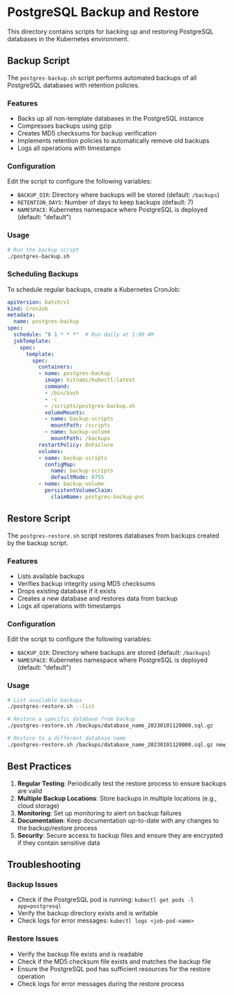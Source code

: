# PostgreSQL Backup and Restore

This directory contains scripts for backing up and restoring PostgreSQL databases in the Kubernetes environment.

## Backup Script

The `postgres-backup.sh` script performs automated backups of all PostgreSQL databases with retention policies.

### Features

- Backs up all non-template databases in the PostgreSQL instance
- Compresses backups using gzip
- Creates MD5 checksums for backup verification
- Implements retention policies to automatically remove old backups
- Logs all operations with timestamps

### Configuration

Edit the script to configure the following variables:

- `BACKUP_DIR`: Directory where backups will be stored (default: `/backups`)
- `RETENTION_DAYS`: Number of days to keep backups (default: 7)
- `NAMESPACE`: Kubernetes namespace where PostgreSQL is deployed (default: "default")

### Usage

```bash
# Run the backup script
./postgres-backup.sh
```

### Scheduling Backups

To schedule regular backups, create a Kubernetes CronJob:

```yaml
apiVersion: batch/v1
kind: CronJob
metadata:
  name: postgres-backup
spec:
  schedule: "0 1 * * *"  # Run daily at 1:00 AM
  jobTemplate:
    spec:
      template:
        spec:
          containers:
          - name: postgres-backup
            image: bitnami/kubectl:latest
            command:
            - /bin/bash
            - -c
            - /scripts/postgres-backup.sh
            volumeMounts:
            - name: backup-scripts
              mountPath: /scripts
            - name: backup-volume
              mountPath: /backups
          restartPolicy: OnFailure
          volumes:
          - name: backup-scripts
            configMap:
              name: backup-scripts
              defaultMode: 0755
          - name: backup-volume
            persistentVolumeClaim:
              claimName: postgres-backup-pvc
```

## Restore Script

The `postgres-restore.sh` script restores databases from backups created by the backup script.

### Features

- Lists available backups
- Verifies backup integrity using MD5 checksums
- Drops existing database if it exists
- Creates a new database and restores data from backup
- Logs all operations with timestamps

### Configuration

Edit the script to configure the following variables:

- `BACKUP_DIR`: Directory where backups are stored (default: `/backups`)
- `NAMESPACE`: Kubernetes namespace where PostgreSQL is deployed (default: "default")

### Usage

```bash
# List available backups
./postgres-restore.sh --list

# Restore a specific database from backup
./postgres-restore.sh /backups/database_name_20230101120000.sql.gz

# Restore to a different database name
./postgres-restore.sh /backups/database_name_20230101120000.sql.gz new_database_name
```

## Best Practices

1. **Regular Testing**: Periodically test the restore process to ensure backups are valid
2. **Multiple Backup Locations**: Store backups in multiple locations (e.g., cloud storage)
3. **Monitoring**: Set up monitoring to alert on backup failures
4. **Documentation**: Keep documentation up-to-date with any changes to the backup/restore process
5. **Security**: Secure access to backup files and ensure they are encrypted if they contain sensitive data

## Troubleshooting

### Backup Issues

- Check if the PostgreSQL pod is running: `kubectl get pods -l app=postgresql`
- Verify the backup directory exists and is writable
- Check logs for error messages: `kubectl logs <job-pod-name>`

### Restore Issues

- Verify the backup file exists and is readable
- Check if the MD5 checksum file exists and matches the backup file
- Ensure the PostgreSQL pod has sufficient resources for the restore operation
- Check logs for error messages during the restore process